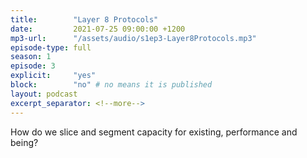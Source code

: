 ```yaml
---
title:        "Layer 8 Protocols"
date:         2021-07-25 09:00:00 +1200
mp3-url:      "/assets/audio/s1ep3-Layer8Protocols.mp3"
episode-type: full
season: 1
episode: 3
explicit:     "yes"
block:        "no" # no means it is published
layout: podcast
excerpt_separator: <!--more-->
---
```

<!--more-->

How do we slice and segment capacity for existing, performance and being?